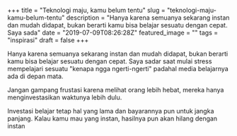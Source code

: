+++
title = "Teknologi maju, kamu belum tentu"
slug = "teknologi-maju-kamu-belum-tentu"
description = "Hanya karena semuanya sekarang instan dan mudah didapat, bukan berarti kamu bisa belajar sesuatu dengan cepat. Saya sada"
date = "2019-07-09T08:26:28Z"
featured_image = ""
tags = "inspirasi"
draft = false
+++ 
 
Hanya karena semuanya sekarang instan dan mudah didapat, bukan berarti kamu bisa belajar sesuatu dengan cepat. Saya sadar saat mulai stress mempelajari sesuatu "kenapa ngga ngerti-ngerti" padahal media belajarnya ada di depan mata.

Jangan gampang frustasi karena melihat orang lebih hebat, mereka hanya menginvestasikan waktunya lebih dulu. 

Investasi belajar tetap hal yang lama dan bayarannya pun untuk jangka panjang. Kalau kamu mau yang instan, hasilnya pun akan hilang dengan instan